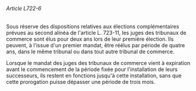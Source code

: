 ###### Article L722-6

Sous réserve des dispositions relatives aux élections complémentaires prévues au second alinéa de l'article L. 723-11, les juges des tribunaux de commerce sont élus pour deux ans lors de leur première élection. Ils peuvent, à l'issue d'un premier mandat, être réélus par période de quatre ans, dans le même tribunal ou dans tout autre tribunal de commerce.

Lorsque le mandat des juges des tribunaux de commerce vient à expiration avant le commencement de la période fixée pour l'installation de leurs successeurs, ils restent en fonctions jusqu'à cette installation, sans que cette prorogation puisse dépasser une période de trois mois.

